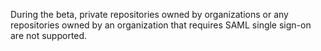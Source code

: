 During the beta, private repositories owned by organizations or any repositories owned by an organization that requires SAML single sign-on are not supported.
